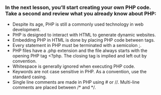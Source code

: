 ### In the next lesson, you’ll start creating your own PHP code. Take a second and review what you already know about PHP:

- Despite its age, PHP is still a commonly used technology in web development.
- PHP is designed to interact with HTML to generate dynamic websites.
- Embedding PHP in HTML is done by placing PHP code between <?php and ?> tags.
- Every statement in PHP must be terminated with a semicolon ;.
- PHP files have a .php extension and the file always starts with the opening PHP tag <?php. The closing tag is implied and left out by convention.
- Whitespace is generally ignored when executing PHP code.
- Keywords are not case sensitive in PHP. As a convention, use the standard casing.
- Single line comments are made in PHP using # or //. Multi-line comments are placed between /* and */.
